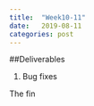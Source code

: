 ```yaml
---
title:  "Week10-11"
date:   2019-08-11 
categories: post
---
```


##Deliverables
1. Bug fixes

The fin